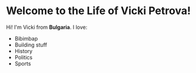 # Welcome to the Life of Vicki Petrova!

Hi! I'm Vicki from **Bulgaria**. I love:

- Bibimbap
- Building stuff
- History
- Politics
- Sports
